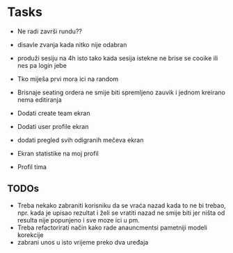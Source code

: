 # Tasks
- Ne radi završi rundu??
- disavle zvanja kada nitko nije odabran
- produži sesiju na 4h isto tako kada sesija istekne ne brise se cooike ili nes pa login jebe
- Tko miješa prvi mora ici na random
- Brisnaje seating ordera ne smije biti spremljeno zauvik i jednom kreirano nema editiranja
- Dodati create team ekran
- Dodati user profile ekran
- dodati pregled svih odigranih mečeva ekran

- Ekran statistike na moj profil
- Profil tima

## TODOs

- Treba nekako zabraniti korisniku da se vraća nazad kada to ne bi trebao, npr. kada je upisao rezultat i želi se
  vratiti nazad ne smije biti jer ništa od resulta nije popunjeno i sve moze ici u pm.
- Treba refactorirati način kako rade anauncmentsi pametniji modeli korekcije
- zabrani unos u isto vrijeme preko dva uređaja
